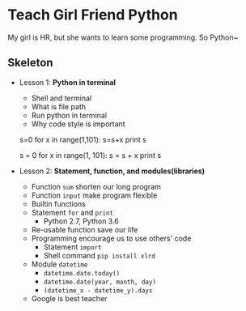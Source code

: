 # Teach Girl Friend Python

My girl is HR, but she wants to learn some programming. So Python~

## Skeleton

 - Lesson 1: **Python in terminal**
   - Shell and terminal
   - What is file path
   - Run python in terminal
   - Why code style is important

    s=0
    for x in range(1,101):
        s=s+x
        print s

    s = 0
    for x in range(1, 101):
        s = s + x
    print s

 - Lesson 2: **Statement, function, and modules(libraries)**
   - Function `sum` shorten our long program
   - Function `input` make program flexible
   - Builtin functions
   - Statement `for` and `print`
     - Python 2.7, Python 3.6
   - Re-usable function save our life
   - Programming encourage us to use others' code
     - Statement `import`
     - Shell command `pip install xlrd`
   - Module `datetime`
     - `datetime.date.today()`
     - `datetime.date(year, month, day)`
     - `(datetime_x - datetime_y).days`
   - Google is best teacher
